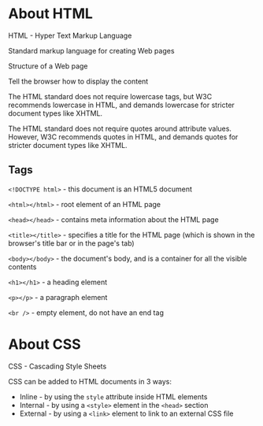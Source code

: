 # About HTML

HTML - Hyper Text Markup Language

Standard markup language for creating Web pages

Structure of a Web page

Tell the browser how to display the content

The HTML standard does not require lowercase tags, but W3C recommends lowercase in HTML, and demands lowercase for stricter document types like XHTML.

The HTML standard does not require quotes around attribute values. However, W3C recommends quotes in HTML, and demands quotes for stricter document types like XHTML.

## Tags

`<!DOCTYPE html>` - this document is an HTML5 document

`<html></html>` - root element of an HTML page

`<head></head>` - contains meta information about the HTML page

`<title></title>` - specifies a title for the HTML page (which is shown in the browser's title bar or in the page's tab)

`<body></body>` - the document's body, and is a container for all the visible contents

`<h1></h1>` - a heading element

`<p></p>` - a paragraph element

`<br />` - empty element, do not have an end tag

# About CSS

CSS - Cascading Style Sheets

CSS can be added to HTML documents in 3 ways:
- Inline - by using the `style` attribute inside HTML elements
- Internal - by using a `<style>` element in the `<head>` section
- External - by using a `<link>` element to link to an external CSS file
